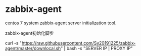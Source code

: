 # zabbix-agent
centos 7 system zabbix-agent server initialization tool.

zabbix-agent初始化脚步

curl -s "https://raw.githubusercontent.com/Sy20191225/zabbix-agent/master/downlocal.sh" | bash -s "SERVER IP | PROXY IP"
